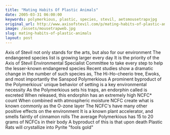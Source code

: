 ```yaml
---
title: "Mating Habits Of Plastic Animals"
date: 2005-03-31 06:00:00
keywords: polymerkious, plastic, species, stevil, aetsmousetrapxjpg
original_url: http://www.axisofstevil.com/p/mating-habits-of-plastic-animals
image: /assets/mousetrapweb.jpg
slug: mating-habits-of-plastic-animals
layout: post
---
```


Axis of Stevil not only stands for the arts, but also for our environment The endangered species list is growing larger every day It is the priority of the Axis of Stevil Environmental Specialist Committee to take every step to help the lesser-known endangered species Recent studies show a dramatic change in the number of such species as, The Hi-Ho-cheerio tree, Ewoks, and most importantly the Sanspod Polymerkious
A prominent byproduct of the Polymerkious&#039; unique behavior of setting  is a key environmental necessity As the Polymerkious sets his traps, an endorphin called  is excreted When released, this endorphin has an extremely high NCFC* count When combined with atmospheric moisture NCFC create what is known commonly as the O-zone layer The NCFC&#039;s have many other positive effects on the environment It is a known plant accelerator, and smells faintly of cinnamon rolls The average Polymerkious has 15 to 20 grams of NCFCs in their body A byproduct of this is that upon death Plastic Rats will crystallize into Pyrite &quot;fools gold&quot;

